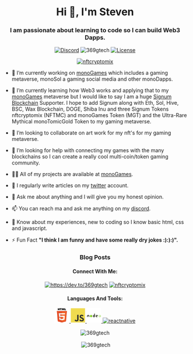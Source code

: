 <h1 align="center">Hi 👋, I'm Steven</h1>
<h3 align="center">I am passionate about learning to code so I can build Web3 Dapps.</h3>

<p align="center"> 
<a href="https://discord.gg/aTYpM7qX"><img src="https://img.shields.io/static/v1?logo=discord&label=&message=Discord&color=36393f&style=flat-square" alt="Discord"></a>
<img src="https://komarev.com/ghpvc/?username=369gtech&label=Profile%20Views&color=brightgreen&style=flat" alt="369gtech" />
<a href="https://github.com/369gtech/MIT-License/blob/main/LICENSE"><img src="https://img.shields.io/github/license/antonkomarev/github-profile-views-counter.svg?&color=green&style=flat-square" alt="License"></a>
</p>
<p align="center"> <a href="https://twitter.com/nftcryptomix" target="blank"><img src="https://img.shields.io/twitter/follow/nftcryptomix?logo=twitter&style=for-the-badge" alt="nftcryptomix" /></a> </p>

- 🔭 I’m currently working on [monoGames](https://github.com/369gtech/monoGames) which includes a gaming metaverse, monoSol a gaming social media and other monoDapps.

- 🌱 I’m currently learning how Web3 works and applying that to my [monoGames](https://github.com/369gtech/monoGames) metaverse but I would like to say I am a huge [Signum Blockchain](https://www.signum.network/) Supporter. I hope to add Signum along with Eth, Sol, Hive, BSC, Wax Blockchain, DOGE, Shiba Inu and three Signum Tokens nftcryptomix (NFTMC) and monoGames Token (MGT) and the Ultra-Rare Mythical monoTomicGold Token to my gaming metaverse.

- 👯 I’m looking to collaborate on art work for my nft's for my gaming metaverse.

- 🤝 I’m looking for help with connecting my games with the many blockchains so I can create a really cool multi-coin/token gaming community.

- 👨‍💻 All of my projects are available at [monoGames](https://github.com/369gtech/monoGames).

- 📝 I regularly write articles on my [twitter](https://twitter.com/nftcryptomix) account.

- 💬 Ask me about anything and I will give you my honest opinion.

- 📫 You can reach ma and ask me anything on my [discord](https://discord.gg/aTYpM7qX).

- 📄 Know about my experiences, new to coding so I know basic html, css and javascript.

- ⚡ Fun Fact **"I think I am funny and have some really dry jokes :):):)".**

<h3 align="center"><strong>Blog Posts</strong></h3>
<!-- BLOG-POST-LIST:START -->
<!-- BLOG-POST-LIST:END -->

<h4 align="center"><strong>Connect With Me:</strong></h4>
<p align="center">
<a href="https://dev.to/https://dev.to/369gtech" target="blank"><img align="center" src="https://raw.githubusercontent.com/rahuldkjain/github-profile-readme-generator/master/src/images/icons/Social/devto.svg" alt="https://dev.to/369gtech" height="30" width="40" /></a>
<a href="https://twitter.com/nftcryptomix" target="blank"><img align="center" src="https://raw.githubusercontent.com/rahuldkjain/github-profile-readme-generator/master/src/images/icons/Social/twitter.svg" alt="nftcryptomix" height="30" width="40" /></a>
</p>

<h4 align="center"><strong>Languages And Tools:</strong></h4>
<p align="center"> <a href="https://www.w3.org/html/" target="_blank" rel="noreferrer"> <img src="https://raw.githubusercontent.com/devicons/devicon/master/icons/html5/html5-original-wordmark.svg" alt="html5" width="40" height="40"/> </a> <a href="https://developer.mozilla.org/en-US/docs/Web/JavaScript" target="_blank" rel="noreferrer"> <img src="https://raw.githubusercontent.com/devicons/devicon/master/icons/javascript/javascript-original.svg" alt="javascript" width="40" height="40"/> </a> <a href="https://nodejs.org" target="_blank" rel="noreferrer"> <img src="https://raw.githubusercontent.com/devicons/devicon/master/icons/nodejs/nodejs-original-wordmark.svg" alt="nodejs" width="40" height="40"/> </a> <a href="https://reactnative.dev/" target="_blank" rel="noreferrer"> <img src="https://reactnative.dev/img/header_logo.svg" alt="reactnative" width="40" height="40"/> </a> </p>
<p></p>
<p align="center"><img align="center" src="https://github-readme-stats.vercel.app/api/top-langs?username=369gtech&show_icons=true&locale=en&layout=compact" alt="369gtech" /></p>

<p align="center">&nbsp;<img align="center" src="https://github-readme-stats.vercel.app/api?username=369gtech&show_icons=true&locale=en" alt="369gtech" /></p>

